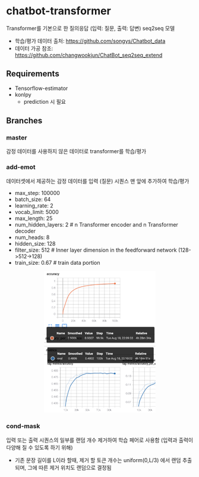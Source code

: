 # chatbot-transformer

Transformer를 기본으로 한 질의응답 (입력: 질문, 출력: 답변) seq2seq 모델

- 학습/평가 데이터 출처: https://github.com/songys/Chatbot_data
- 데이터 가공 참조: https://github.com/changwookjun/ChatBot_seq2seq_extend

## Requirements

- Tensorflow-estimator
- konlpy
  - prediction 시 필요

## Branches

### master

감정 데이터를 사용하지 않은 데이터로 transformer를 학습/평가

### add-emot

데이터셋에서 제공하는 감정 데이터를 입력 (질문) 시퀀스 맨 앞에 추가하여 학습/평가
- max_step: 100000
- batch_size: 64
- learning_rate: 2
- vocab_limit: 5000
- max_length: 25
- num_hidden_layers: 2 # n Transformer encoder and n Transformer decoder
- num_heads: 8
- hidden_size: 128 
- filter_size: 512 # Inner layer dimension in the feedforward network (128->512->128)
- train_size: 0.67 # train data portion

<p align="center"> 
<img src="emot-train-acc.png" alt="drawing" width="300"/> 
<img src="emot-eval-acc.png" alt="drawing" width="300"/> 
</p>

### cond-mask

입력 또는 출력 시퀀스의 일부를 랜덤 개수 제거하여 학습 페어로 사용함 (입력과 출력이 다양해 질 수 있도록 하기 위해)
- 기존 문장 길이를 L이라 할때, 제거 할 토큰 개수는 uniform(0,L/3) 에서 랜덤 추출되며, 그에 따른 제거 위치도 랜덤으로 결정됨
